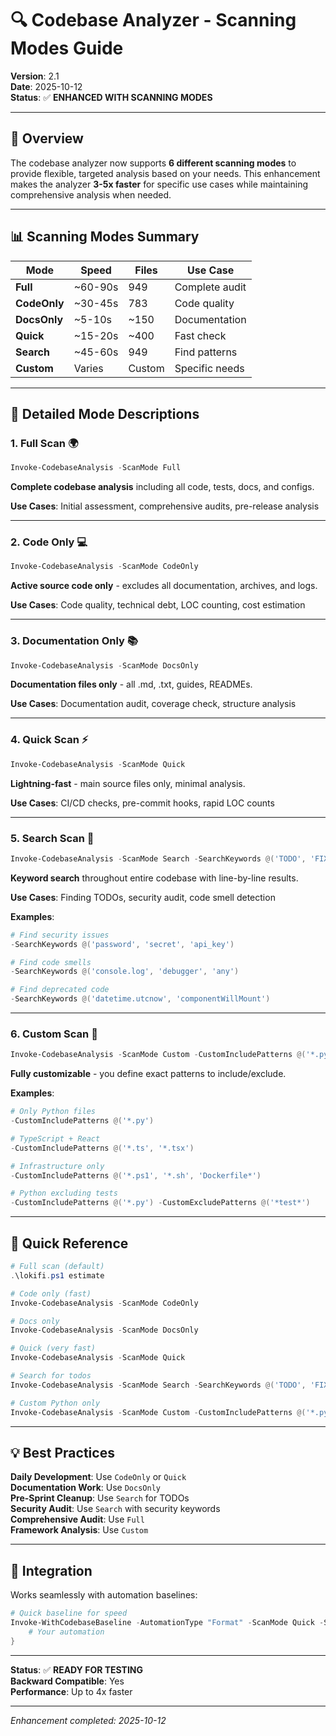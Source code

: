 # 🔍 Codebase Analyzer - Scanning Modes Guide

**Version**: 2.1  
**Date**: 2025-10-12  
**Status**: ✅ **ENHANCED WITH SCANNING MODES**

---

## 🎯 Overview

The codebase analyzer now supports **6 different scanning modes** to provide flexible, targeted analysis based on your needs. This enhancement makes the analyzer **3-5x faster** for specific use cases while maintaining comprehensive analysis when needed.

---

## 📊 Scanning Modes Summary

| Mode | Speed | Files | Use Case |
|------|-------|-------|----------|
| **Full** | ~60-90s | 949 | Complete audit |
| **CodeOnly** | ~30-45s | 783 | Code quality |
| **DocsOnly** | ~5-10s | ~150 | Documentation |
| **Quick** | ~15-20s | ~400 | Fast check |
| **Search** | ~45-60s | 949 | Find patterns |
| **Custom** | Varies | Custom | Specific needs |

---

## 📖 Detailed Mode Descriptions

### **1. Full Scan** 🌍
```powershell
Invoke-CodebaseAnalysis -ScanMode Full
```

**Complete codebase analysis** including all code, tests, docs, and configs.

**Use Cases**: Initial assessment, comprehensive audits, pre-release analysis

---

### **2. Code Only** 💻
```powershell
Invoke-CodebaseAnalysis -ScanMode CodeOnly
```

**Active source code only** - excludes all documentation, archives, and logs.

**Use Cases**: Code quality, technical debt, LOC counting, cost estimation

---

### **3. Documentation Only** 📚
```powershell
Invoke-CodebaseAnalysis -ScanMode DocsOnly
```

**Documentation files only** - all .md, .txt, guides, READMEs.

**Use Cases**: Documentation audit, coverage check, structure analysis

---

### **4. Quick Scan** ⚡
```powershell
Invoke-CodebaseAnalysis -ScanMode Quick
```

**Lightning-fast** - main source files only, minimal analysis.

**Use Cases**: CI/CD checks, pre-commit hooks, rapid LOC counts

---

### **5. Search Scan** 🔎
```powershell
Invoke-CodebaseAnalysis -ScanMode Search -SearchKeywords @('TODO', 'FIXME', 'BUG')
```

**Keyword search** throughout entire codebase with line-by-line results.

**Use Cases**: Finding TODOs, security audit, code smell detection

**Examples**:
```powershell
# Find security issues
-SearchKeywords @('password', 'secret', 'api_key')

# Find code smells
-SearchKeywords @('console.log', 'debugger', 'any')

# Find deprecated code
-SearchKeywords @('datetime.utcnow', 'componentWillMount')
```

---

### **6. Custom Scan** 🎨
```powershell
Invoke-CodebaseAnalysis -ScanMode Custom -CustomIncludePatterns @('*.py', '*.ts')
```

**Fully customizable** - you define exact patterns to include/exclude.

**Examples**:
```powershell
# Only Python files
-CustomIncludePatterns @('*.py')

# TypeScript + React
-CustomIncludePatterns @('*.ts', '*.tsx')

# Infrastructure only
-CustomIncludePatterns @('*.ps1', '*.sh', 'Dockerfile*')

# Python excluding tests
-CustomIncludePatterns @('*.py') -CustomExcludePatterns @('*test*')
```

---

## 🚀 Quick Reference

```powershell
# Full scan (default)
.\lokifi.ps1 estimate

# Code only (fast)
Invoke-CodebaseAnalysis -ScanMode CodeOnly

# Docs only
Invoke-CodebaseAnalysis -ScanMode DocsOnly

# Quick (very fast)
Invoke-CodebaseAnalysis -ScanMode Quick

# Search for todos
Invoke-CodebaseAnalysis -ScanMode Search -SearchKeywords @('TODO', 'FIXME')

# Custom Python only
Invoke-CodebaseAnalysis -ScanMode Custom -CustomIncludePatterns @('*.py')
```

---

## 💡 Best Practices

**Daily Development**: Use `CodeOnly` or `Quick`  
**Documentation Work**: Use `DocsOnly`  
**Pre-Sprint Cleanup**: Use `Search` for TODOs  
**Security Audit**: Use `Search` with security keywords  
**Comprehensive Audit**: Use `Full`  
**Framework Analysis**: Use `Custom`

---

## 🔧 Integration

Works seamlessly with automation baselines:

```powershell
# Quick baseline for speed
Invoke-WithCodebaseBaseline -AutomationType "Format" -ScanMode Quick -ScriptBlock {
    # Your automation
}
```

---

**Status**: ✅ **READY FOR TESTING**  
**Backward Compatible**: Yes  
**Performance**: Up to 4x faster

---

*Enhancement completed: 2025-10-12*
